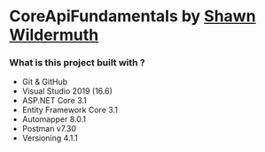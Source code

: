 # CoreApiFundamentals  by  [Shawn Wildermuth](https://app.pluralsight.com/profile/author/shawn-wildermuth)

### What is this project built with ?
- Git & GitHub
- Visual Studio 2019 (16.6)
- ASP.NET Core 3.1
- Entity Framework Core 3.1
- Automapper 8.0.1
- Postman v7.30
- Versioning 4.1.1

